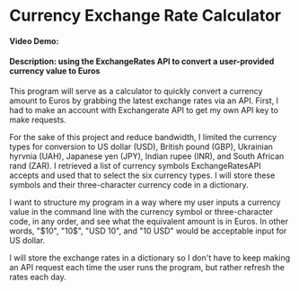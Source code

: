 # Currency Exchange Rate Calculator
#### Video Demo:
#### Description: using the ExchangeRates API to convert a user-provided currency value to Euros

This program will serve as a calculator to quickly convert a currency amount to Euros by grabbing the latest exchange rates via an API. First, I had to make an account with Exchangerate API to get my own API key to make requests.

For the sake of this project and reduce bandwidth, I limited the currency types for conversion to US dollar (USD), British pound (GBP), Ukrainian hyrvnia (UAH), Japanese yen (JPY), Indian rupee (INR), and South African rand (ZAR). I retrieved a list of currency symbols ExchangeRatesAPI accepts and used that to select the six currency types. I will store these symbols and their three-character currency code in a dictionary.

I want to structure my program in a way where my user inputs a currency value in the command line with the currency symbol or three-character code, in any order, and see what the equivalent amount is in Euros. In other words, "$10", "10$", "USD 10", and "10 USD" would be acceptable input for US dollar.

I will store the exchange rates in a dictionary so I don't have to keep making an API request each time the user runs the program, but rather refresh the rates each day.